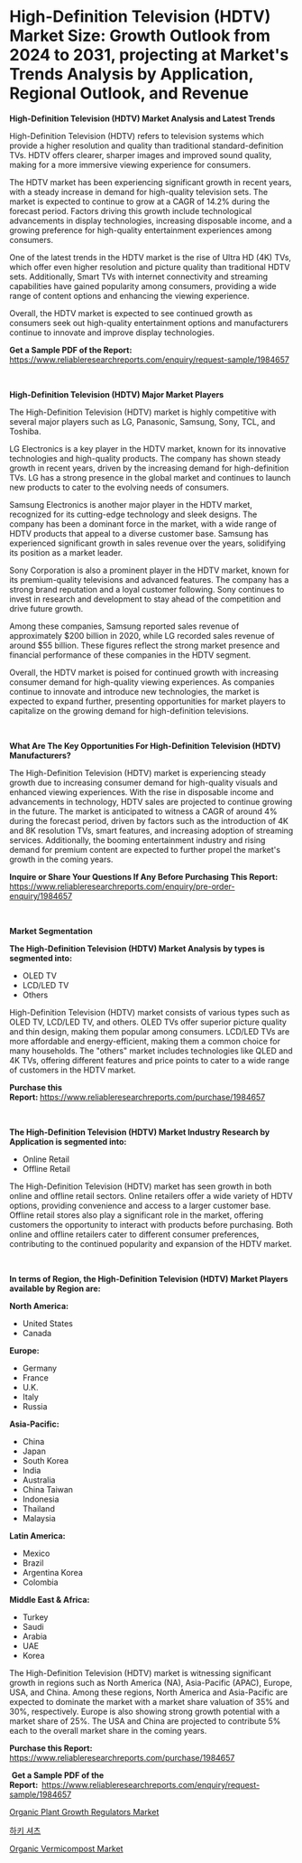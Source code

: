 <p><h1>High-Definition Television (HDTV) Market Size: Growth Outlook from 2024 to 2031, projecting at Market's Trends Analysis by Application, Regional Outlook, and Revenue</h1></p><p><strong>High-Definition Television (HDTV) Market Analysis and Latest Trends</strong></p>
<p><p>High-Definition Television (HDTV) refers to television systems which provide a higher resolution and quality than traditional standard-definition TVs. HDTV offers clearer, sharper images and improved sound quality, making for a more immersive viewing experience for consumers.</p><p>The HDTV market has been experiencing significant growth in recent years, with a steady increase in demand for high-quality television sets. The market is expected to continue to grow at a CAGR of 14.2% during the forecast period. Factors driving this growth include technological advancements in display technologies, increasing disposable income, and a growing preference for high-quality entertainment experiences among consumers.</p><p>One of the latest trends in the HDTV market is the rise of Ultra HD (4K) TVs, which offer even higher resolution and picture quality than traditional HDTV sets. Additionally, Smart TVs with internet connectivity and streaming capabilities have gained popularity among consumers, providing a wide range of content options and enhancing the viewing experience.</p><p>Overall, the HDTV market is expected to see continued growth as consumers seek out high-quality entertainment options and manufacturers continue to innovate and improve display technologies.</p></p>
<p><strong>Get a Sample PDF of the Report:&nbsp;</strong> <a href="https://www.reliableresearchreports.com/enquiry/request-sample/1984657">https://www.reliableresearchreports.com/enquiry/request-sample/1984657</a></p>
<p>&nbsp;</p>
<p><strong>High-Definition Television (HDTV) Major Market Players</strong></p>
<p><p>The High-Definition Television (HDTV) market is highly competitive with several major players such as LG, Panasonic, Samsung, Sony, TCL, and Toshiba. </p><p>LG Electronics is a key player in the HDTV market, known for its innovative technologies and high-quality products. The company has shown steady growth in recent years, driven by the increasing demand for high-definition TVs. LG has a strong presence in the global market and continues to launch new products to cater to the evolving needs of consumers.</p><p>Samsung Electronics is another major player in the HDTV market, recognized for its cutting-edge technology and sleek designs. The company has been a dominant force in the market, with a wide range of HDTV products that appeal to a diverse customer base. Samsung has experienced significant growth in sales revenue over the years, solidifying its position as a market leader.</p><p>Sony Corporation is also a prominent player in the HDTV market, known for its premium-quality televisions and advanced features. The company has a strong brand reputation and a loyal customer following. Sony continues to invest in research and development to stay ahead of the competition and drive future growth.</p><p>Among these companies, Samsung reported sales revenue of approximately $200 billion in 2020, while LG recorded sales revenue of around $55 billion. These figures reflect the strong market presence and financial performance of these companies in the HDTV segment.</p><p>Overall, the HDTV market is poised for continued growth with increasing consumer demand for high-quality viewing experiences. As companies continue to innovate and introduce new technologies, the market is expected to expand further, presenting opportunities for market players to capitalize on the growing demand for high-definition televisions.</p></p>
<p>&nbsp;</p>
<p><strong>What Are The Key Opportunities For High-Definition Television (HDTV) Manufacturers?</strong></p>
<p><p>The High-Definition Television (HDTV) market is experiencing steady growth due to increasing consumer demand for high-quality visuals and enhanced viewing experiences. With the rise in disposable income and advancements in technology, HDTV sales are projected to continue growing in the future. The market is anticipated to witness a CAGR of around 4% during the forecast period, driven by factors such as the introduction of 4K and 8K resolution TVs, smart features, and increasing adoption of streaming services. Additionally, the booming entertainment industry and rising demand for premium content are expected to further propel the market's growth in the coming years.</p></p>
<p><strong>Inquire or Share Your Questions If Any Before Purchasing This Report:</strong> <a href="https://www.reliableresearchreports.com/enquiry/pre-order-enquiry/1984657">https://www.reliableresearchreports.com/enquiry/pre-order-enquiry/1984657</a></p>
<p>&nbsp;</p>
<p><strong>Market Segmentation</strong></p>
<p><strong>The High-Definition Television (HDTV) Market Analysis by types is segmented into:</strong></p>
<p><ul><li>OLED TV</li><li>LCD/LED TV</li><li>Others</li></ul></p>
<p><p>High-Definition Television (HDTV) market consists of various types such as OLED TV, LCD/LED TV, and others. OLED TVs offer superior picture quality and thin design, making them popular among consumers. LCD/LED TVs are more affordable and energy-efficient, making them a common choice for many households. The "others" market includes technologies like QLED and 4K TVs, offering different features and price points to cater to a wide range of customers in the HDTV market.</p></p>
<p><strong>Purchase this Report:&nbsp;</strong><a href="https://www.reliableresearchreports.com/purchase/1984657">https://www.reliableresearchreports.com/purchase/1984657</a></p>
<p>&nbsp;</p>
<p><strong>The High-Definition Television (HDTV) Market Industry Research by Application is segmented into:</strong></p>
<p><ul><li>Online Retail</li><li>Offline Retail</li></ul></p>
<p><p>The High-Definition Television (HDTV) market has seen growth in both online and offline retail sectors. Online retailers offer a wide variety of HDTV options, providing convenience and access to a larger customer base. Offline retail stores also play a significant role in the market, offering customers the opportunity to interact with products before purchasing. Both online and offline retailers cater to different consumer preferences, contributing to the continued popularity and expansion of the HDTV market.</p></p>
<p>&nbsp;</p>
<p><strong>In terms of Region, the High-Definition Television (HDTV) Market Players available by Region are:</strong></p>
<p>
    <p> <strong> North America: </strong>
        <ul>
            <li>United States</li>
            <li>Canada</li>
        </ul>
        </p> 
    <p> <strong> Europe: </strong>
        <ul>
            <li>Germany</li>
            <li>France</li>
            <li>U.K.</li>
            <li>Italy</li>
            <li>Russia</li>
        </ul>
        </p> 
    <p> <strong> Asia-Pacific: </strong>
        <ul>
            <li>China</li>
            <li>Japan</li>
            <li>South Korea</li>
            <li>India</li>
            <li>Australia</li>
            <li>China Taiwan</li>
            <li>Indonesia</li>
            <li>Thailand</li>
            <li>Malaysia</li>
        </ul>
        </p> 
    <p> <strong> Latin America: </strong>
        <ul>
            <li>Mexico</li>
            <li>Brazil</li>
            <li>Argentina Korea</li>
            <li>Colombia</li>
        </ul>
        </p> 
    <p> <strong> Middle East & Africa: </strong>
        <ul>
            <li>Turkey</li>
            <li>Saudi</li>
            <li>Arabia</li>
            <li>UAE</li>
            <li>Korea</li>
        </ul>
    </p>
    </p>
<p><p>The High-Definition Television (HDTV) market is witnessing significant growth in regions such as North America (NA), Asia-Pacific (APAC), Europe, USA, and China. Among these regions, North America and Asia-Pacific are expected to dominate the market with a market share valuation of 35% and 30%, respectively. Europe is also showing strong growth potential with a market share of 25%. The USA and China are projected to contribute 5% each to the overall market share in the coming years.</p></p>
<p><strong>Purchase this Report: </strong><a href="https://www.reliableresearchreports.com/purchase/1984657">https://www.reliableresearchreports.com/purchase/1984657</a></p>
<p>&nbsp;<strong>Get a Sample PDF of the Report:&nbsp;&nbsp;</strong><a href="https://www.reliableresearchreports.com/enquiry/request-sample/1984657">https://www.reliableresearchreports.com/enquiry/request-sample/1984657</a></p>
<p><strong></strong></p>
<p><p><a href="https://issuu.com/reportprime-2/docs/organic-plant-growth-regulators-market-size-2030.p">Organic Plant Growth Regulators Market</a></p><p><a href="https://github.com/BrettWeberrt8767765/Market-Research-Report-List-1/blob/main/65063917772.md">하키 셔츠</a></p><p><a href="https://issuu.com/reportprime-2/docs/organic-vermicompost-market-size-2030.pptx">Organic Vermicompost Market</a></p></p>